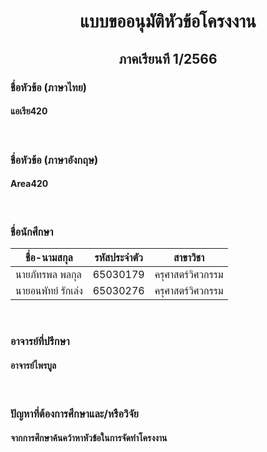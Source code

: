 <H1 align = center>แบบขออนุมัติหัวข้อโครงงาน</H1>	
<H2 align = center>ภาคเรียนที 1/2566</H2>
<H3>ชื่อหัวข้อ (ภาษาไทย)</H3>
<H4>แอเรีย420</H4>
<br>
<H3>ชื่อหัวข้อ (ภาษาอังกฤษ)</H3>	
<H4>Area420</H4>
<br>
<H3>ชื่อนักศึกษา</H3>

|ชื่อ-นามสกุล|รหัสประจำตัว|สาขาวิชา|
|-----------|--------|-------|
|นายภัทรพล พลกุล|65030179|ครุศาสตร์วิศวกรรม|
|นายอนพัทย์ รักเล่ง|65030276|ครุศาสตร์วิศวกรรม|
<br>
<H3>อาจารย์ที่ปรึกษา</H3>
<H4>อาจารย์ไพรบูล </H4>
<br>
<H3>ปัญหาที่ต้องการศึกษาและ/หรือวิจัย</H3>	
<H4>จากการศึกษาค้นคว้าหาหัวข้อในการจัดทำโครงงาน </H4>
